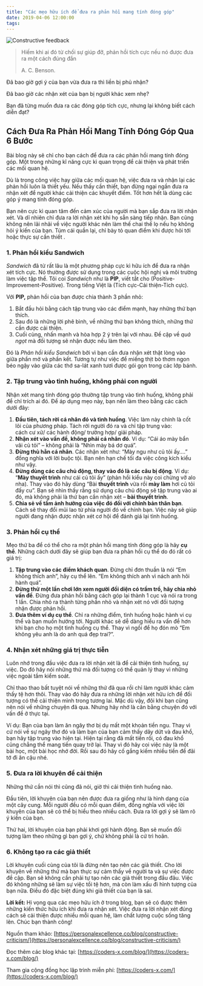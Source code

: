 ```yaml
---
title: "Các mẹo hữu ích để đưa ra phản hồi mang tính đóng góp"
date: 2019-04-06 12:00:00
tags:
---
```


![Constructive feedback](https://res.cloudinary.com/djeghcumw/image/upload/v1554544167/blog/constructive-criticism.jpg)

> Hiếm khi ai đó từ chối sự giúp đỡ, phản hồi tích cực nếu nó được đưa ra một cách đúng đắn
> 
> A. C. Benson.  

Đã bao giờ gợi ý của bạn vừa đưa ra thì liền bị phủ nhận?

Đã bao giờ các nhận xét của bạn bị người khác xem nhẹ?

Bạn đã từng muốn đưa ra các đóng góp tích cực, nhưng lại không biết cách diễn đạt?

Cách Đưa Ra Phản Hồi Mang Tính Đóng Góp Qua 6 Bước
--------------------------------------------------

<!--more-->

Bài blog này sẽ chỉ cho bạn cách để đưa ra các phản hồi mang tính đóng góp. Một trong những kĩ năng cực kì quan trọng để cải thiện và phát triển các mối quan hệ.

Dù là trong công việc hay giữa các mối quan hệ, việc đưa ra và nhận lại các phản hồi luôn là thiết yếu. Nếu thấy cần thiết, bạn đừng ngại ngần đưa ra nhận xét để người khác cải thiện các khuyết điểm. Tốt hơn hết là dùng các góp ý mang tính đóng góp.

Bạn nên cực kì quan tâm đến cảm xúc của người mà bạn sắp đưa ra lời nhận xét. Và dĩ nhiên chỉ đưa ra lời nhận xét khi họ sẵn sàng tiếp nhận. Bạn cũng không nên lãi nhãi về việc người khác nên làm thế chai thế lọ nếu họ không hỏi ý kiến của bạn. Túm cái quần lại, chỉ bày tỏ quan điểm khi được hỏi tới hoặc thực sự cần thiết .

### 1. Phản hồi kiểu Sandwich

_Sandwich_ đã từ rất lâu là một phương pháp cực kì hữu ích để đưa ra nhận xét tích cực. Nó thường được sử dụng trong các cuộc hội nghị và môi trường làm việc tập thể. Tôi coi _Sandwich_ như là **PIP**, viết tắt cho (Positive-Improvement-Positive). Trong tiếng Việt là (Tích cực-Cải thiện-Tích cực).

Với **PIP,** phản hồi của bạn được chia thành 3 phần nhỏ:

1.  Bắt đầu hỏi bằng cách tập trung vào các điểm mạnh, hay những thứ bạn thích.
2.  Sau đó là những lời phê bình, về những thứ bạn không thích, những thứ cần được cải thiện.
3.  Cuối cùng, nhấn mạnh và hòa hợp 2 ý trên lại với nhau. Đề cập về _quả ngọt_ mà đối tượng sẽ nhận được nếu làm theo.

Đó là _Phản hồi kiểu Sandwich_ bởi vì bạn cần đưa nhận xét thật lòng vào giữa phần mở và phần kết. Tương tự như việc để miếng thịt bò thơm ngon béo ngậy vào giữa các thớ sa-lát xanh tươi được gói gọn trong các lớp bánh.

### 2. Tập trung vào tình huống, không phải con người

Nhận xét mang tính đóng góp thường tập trung vào tình huống, không phải để chỉ trích ai đó. Để áp dụng mẹo này, bạn nên làm theo bằng các cách dưới đây:

1.  **Đầu tiên, tách rời cá nhân đó và tình huống**. Việc làm này chính là cốt lõi của phương pháp. Tách rời người đó ra và chỉ tập trung vào:  
    cách cư xử/ các hành động/ trường hợp/ giải pháp.
2.  **Nhận xét vào vấn đề, không phải cá nhân đó**. Ví dụ: “Cái áo mày bẩn vãi củ tỏi” – không phải là “Nhìn mày bá dơ quá”.
3.  **Đừng thù hằn cá nhân**. Các nhận xét như: “Mày ngu như củ tỏi ấy….” đồng nghĩa với lời buộc tội. Bạn nên hạn chế tối đa việc công kích kiểu như vậy.
4.  **Đừng dùng các câu chủ động, thay vào đó là các câu bị động**. Ví dụ: “**Mày** **thuyết trình** như cái củ tỏi ấy” (phản hồi kiểu này coi chừng vỡ alo nha). Thay vào đó hãy dùng “Bài **thuyết trình** vừa rồi **mày làm** hơi củ tỏi đấy cu”. Bạn sẽ nhìn thấy rằng sử dụng câu chủ động sẽ tập trung vào ai đó, mà không phải là thứ bạn cần nhận xét – **bài thuyết trình**.
5.  **Chia sẻ về tầm ảnh hưởng của việc đó đối với chính bản thân bạn**. Cách sẽ thay đổi mũi lao từ phía người đó về chính bạn. Việc này sẽ giúp người đang nhận được nhận xét cơ hội để đánh giá lại tình huống.

### 3. Phản hồi cụ thể

Mẹo thứ ba để có thể cho ra một phản hồi mang tính đóng góp là hãy **cụ thể**. Những cách dưới đây sẽ giúp bạn đưa ra phản hồi cụ thể do đó rất có giá trị:

1.  **Tập trung vào các điểm khách quan**. Đừng chỉ đơn thuần là nói “Em không thích anh”, hãy cụ thể lên. “Em không thích anh vì nách anh hôi hành quá”.
2.  **Đừng thử một lần chơi lớn xem người đối diện có trầm trồ, hãy chia nhỏ vấn đề**. Đừng đưa phản hồi bằng cách góp lại thành 1 cục và nói ra trong 1 lần. Chia nhỏ ra thành từng phần nhỏ và nhận xét nó với đối tượng nhận được phản hồi.
3.  **Đưa thêm ví dụ cụ thể**. Chỉ ra những điểm, tình huống hoặc hành vi cụ thể và bạn muốn hướng tới. Người khác sẽ dễ dàng hiểu ra vấn đề hơn khi bạn cho họ một tình huống cụ thể. Thay vì ngồi để họ đón mò “Em không yêu anh là do anh quá đẹp trai?”.

### 4. Nhận xét những giá trị thực tiễn

Luôn nhớ trong đầu việc đưa ra lời nhận xét là để cải thiện tình huống, sự việc. Do đó hãy nói những thứ mà đối tượng có thể quản lý thay vì những việc ngoài tầm kiểm soát.

Chỉ thao thao bất tuyệt nói về những thứ đã qua rồi chỉ làm người khác cảm thấy tệ hơn thôi. Thay vào đó hãy đưa ra những lời nhận xét hữu ích để đối tượng có thể cải thiện mình trong tương lai. Mặc dù vậy, đôi khi bạn cũng nên nói về những chuyện đã qua. Nhưng hãy nhớ là cân bằng chuyện đó với vấn đề ở thực tại.

Ví dụ: Bạn của bạn làm ăn ngây thơ bị dụ mất một khoản tiền ngu. Thay vì cứ nói về sự ngây thơ đó và làm bạn của bạn cảm thấy dây dứt và đau khổ, bạn hãy tập trung vào hiện tại. Hiện tại rằng đã mất tiền rồi, có đau khổ cũng chẳng thể mang tiền quay trở lại. Thay vì đó hãy coi việc này là một bài học, một bài học nhớ đời. Rồi sau đó hãy cố gắng kiếm nhiều tiền để đãi tớ đi ăn cậu nhé.

### 5. Đưa ra lời khuyên để cải thiện

Những thứ cần nói thì cũng đã nói, giờ thì cải thiện tình huống nào.

Đầu tiên, lời khuyên của bạn nên được đưa ra giống như là hình dạng của một cây cung. Mỗi người đều có mỗi quan điểm, đồng nghĩa với việc lời khuyên của bạn sẽ có thể bị hiểu theo nhiều cách. Đưa ra lời gợi ý sẽ làm rõ ý kiến của bạn.

Thứ hai, lời khuyên của bạn phải khơi gợi hành động. Bạn sẽ muốn đối tượng làm theo những gì bạn gợi ý, chứ không phải là cứ trì hoãn.

### 6. Không tạo ra các giả thiết

Lời khuyên cuối cùng của tôi là đừng nên tạo nên các giả thiết. Cho lời khuyên về những thứ mà bạn thực sự cảm thấy về người ta và sự việc được đề cập. Bạn sẽ không cần phải tự tạo nên các giả thiết trong đầu đâu. Việc đó không những sẽ làm sự việc tồi tệ hơn, mà còn làm xấu đi hình tượng của bạn nữa. Điều đó đặc biệt đúng khi giả thiết của bạn là sai.

**Lời kết:** Hi vọng qua các mẹo hữu ích ở trong blog, bạn sẽ có được thêm những kiến thức hữu ích khi đưa ra nhận xét. Việc đưa ra lời nhận xét đúng cách sẽ cải thiện được nhiều mỗi quan hệ, làm chất lượng cuộc sống tăng lên. Chúc bạn thành công!

Nguồn tham khảo: [https://personalexcellence.co/blog/constructive-criticism/](https://personalexcellence.co/blog/constructive-criticism/)

Đọc thêm các blog khác tại: [https://coders-x.com/blog/](https://coders-x.com/blog/)

Tham gia cộng đồng học lập trình miễn phí: [https://coders-x.com/](https://coders-x.com/blog/)
